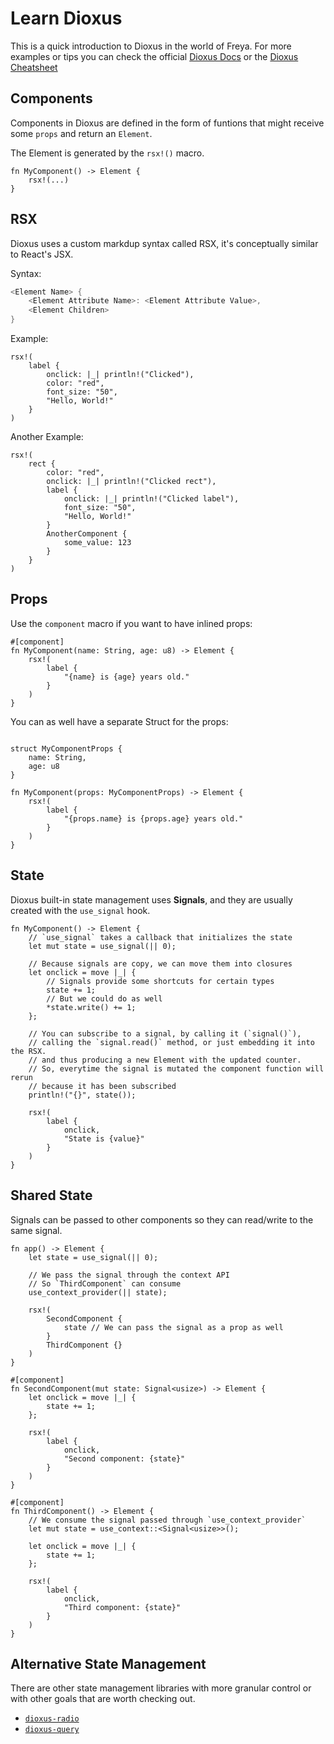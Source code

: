 # Learn Dioxus

This is a quick introduction to Dioxus in the world of Freya. For more examples or tips you can check the official [Dioxus Docs](https://dioxuslabs.com/learn/0.5/) or the [Dioxus Cheatsheet](https://github.com/marc2332/dioxus-cheatsheet)

## Components
Components in Dioxus are defined in the form of funtions that might receive some `props` and return an `Element`.

The Element is generated by the `rsx!()` macro.

```rs, no_run
fn MyComponent() -> Element {
    rsx!(...)
}
```

## RSX

Dioxus uses a custom markdup syntax  called RSX, it's conceptually similar to React's JSX.

Syntax:

```rs
<Element Name> {
    <Element Attribute Name>: <Element Attribute Value>,
    <Element Children>
}
```

Example:

```rs, no_run
rsx!(
    label {
        onclick: |_| println!("Clicked"),
        color: "red",
        font_size: "50",
        "Hello, World!"
    }
)
```

Another Example:

```rs, no_run
rsx!(
    rect {
        color: "red",
        onclick: |_| println!("Clicked rect"),
        label {
            onclick: |_| println!("Clicked label"),
            font_size: "50",
            "Hello, World!"
        }
        AnotherComponent {
            some_value: 123
        }
    }
)
```

## Props

Use the `component` macro if you want to have inlined props:

```rs, no_run
#[component]
fn MyComponent(name: String, age: u8) -> Element {
    rsx!(
        label {
            "{name} is {age} years old."
        }
    )
}
```

You can as well have a separate Struct for the props:
```rs, no_run

struct MyComponentProps {
    name: String,
    age: u8
}

fn MyComponent(props: MyComponentProps) -> Element {
    rsx!(
        label {
            "{props.name} is {props.age} years old."
        }
    )
}
```


## State

Dioxus built-in state management uses **Signals**, and they are usually created with the `use_signal` hook.

```rs, no_run
fn MyComponent() -> Element {
    // `use_signal` takes a callback that initializes the state
    let mut state = use_signal(|| 0); 

    // Because signals are copy, we can move them into closures
    let onclick = move |_| {
        // Signals provide some shortcuts for certain types
        state += 1;
        // But we could do as well
        *state.write() += 1;
    };

    // You can subscribe to a signal, by calling it (`signal()`), 
    // calling the `signal.read()` method, or just embedding it into the RSX.
    // and thus producing a new Element with the updated counter.
    // So, everytime the signal is mutated the component function will rerun
    // because it has been subscribed
    println!("{}", state());

    rsx!(
        label {
            onclick,
            "State is {value}"
        }
    )
}
```

## Shared State

Signals can be passed to other components so they can read/write to the same signal.


```rs, no_run
fn app() -> Element {
    let state = use_signal(|| 0);

    // We pass the signal through the context API
    // So `ThirdComponent` can consume
    use_context_provider(|| state);

    rsx!(
        SecondComponent {
            state // We can pass the signal as a prop as well
        }
        ThirdComponent {}
    )
}

#[component]
fn SecondComponent(mut state: Signal<usize>) -> Element {
    let onclick = move |_| {
        state += 1;
    };

    rsx!(
        label {
            onclick,
            "Second component: {state}"
        }
    )
}

#[component]
fn ThirdComponent() -> Element {
    // We consume the signal passed through `use_context_provider`
    let mut state = use_context::<Signal<usize>>();

    let onclick = move |_| {
        state += 1;
    };

    rsx!(
        label {
            onclick,
            "Third component: {state}"
        }
    )
}
```

## Alternative State Management

There are other state management libraries with more granular control or with other goals that are worth checking out.

- [`dioxus-radio`](https://github.com/dioxus-community/dioxus-radio)
- [`dioxus-query`](https://github.com/marc2332/dioxus-query)